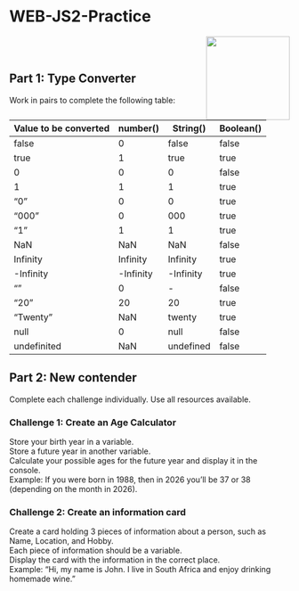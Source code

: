 # WEB-JS2-Practice

<img align="right" width="150" height="150" src="https://media-exp1.licdn.com/dms/image/C4E0BAQF7BYCCZt5epw/company-logo_200_200/0?e=2159024400&v=beta&t=qUAFP9bUgBEEXGVQYpUXW1J_OiP8e0r4rFBpqp8OrxA">


 <br/>
 <br/>


## Part 1: Type Converter

Work in pairs to complete the following table:

| Value to be converted | number() | String() | Boolean() |
|-----------------------|----------|----------|-----------|
| false                 |     0     |    false      |    false       |
| true                  |    1      |    true      |    true       |
| 0                     |    0      |  0        | false          |
| 1                     |     1     |     1     |  true         |
| “0”                   |      0    |   0       |      true     |
| “000”                 | 0         |     000     |     true      |
| “1”                   |  1        |    1      |    true       |
| NaN                   |   NaN       |    NaN      |       false    |
| Infinity              |  Infinity        |  Infinity   |   true       |
| -Infinity             |  -Infinity  |  -Infinity        |   true        |
| “”                    |   0       |    -      |  false         |
| “20”                  |   20       |  20        |   true        |
| “Twenty”              |  NaN        |  twenty        |   true        |
| null                  |   0       |   null       |  false         |
| undefinited           |  NaN        |  undefined        |   false        |


## Part 2:  New contender

Complete each challenge individually. Use all resources available. 

### Challenge 1: Create an Age Calculator

Store your birth year in a variable.<br>
Store a future year in another variable. <br>
Calculate your possible ages for the future year and display it in the console. <br>
Example: If you were born in 1988, then in 2026 you’ll be 37 or 38 (depending on the month in 2026).



### Challenge 2: Create an information card

Create a card holding 3 pieces of information about a person, such as Name, Location, and Hobby.<br>
Each piece of information should be a variable.<br>
Display the card with the information in the correct place.<br>
Example: “Hi, my name is John. I live in South Africa and enjoy drinking homemade wine.”<br>


